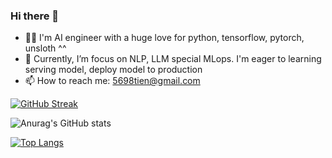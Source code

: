 ### Hi there 👋

- 👨‍💻 I'm AI engineer with a huge love for python, tensorflow, pytorch, unsloth ^^
- 🌱 Currently, I’m focus on NLP, LLM special MLops. I'm eager to learning serving model, deploy model to production
- 📫 How to reach me: 5698tien@gmail.com

[![GitHub Streak](http://github-readme-streak-stats.herokuapp.com?user=mtien314&theme=radical)](https://git.io/streak-stats)

![Anurag's GitHub stats](https://github-readme-stats.vercel.app/api?username=mtien314&show_icons=true&theme=radical)


[![Top Langs](https://github-readme-stats.vercel.app/api/top-langs/?username=mtien314&hide_progress=true)](https://github.com/anuraghazra/github-readme-stats)


